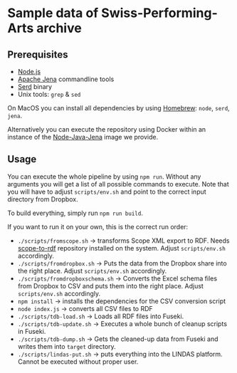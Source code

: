# Sample data of Swiss-Performing-Arts archive

## Prerequisites

* [Node.js](https://nodejs.org/en/)
* [Apache Jena](https://jena.apache.org/) commandline tools
* [Serd](https://drobilla.net/software/serd) binary
* Unix tools: `grep` & `sed`

On MacOS you can install all dependencies by using [Homebrew](https://brew.sh/): `node`, `serd`, `jena`.

Alternatively you can execute the repository using Docker within an instance of the [Node-Java-Jena](https://hub.docker.com/r/zazukoians/node-java-jena/) image we provide.

## Usage

You can execute the whole pipeline by using `npm run`. Without any arguments you will get a list of all possible commands to execute. Note that you will have to adjust `scripts/env.sh` and point to the correct input directory from Dropbox.

To build everything, simply run `npm run build`.

If you want to run it on your own, this is the correct run order:

* `./scripts/fromscope.sh` -> transforms Scope XML export to RDF. Needs [scope-to-rdf](https://github.com/zazuko/scope-to-rdf) repository installed on the system. Adjust `scripts/env.sh` accordingly.
* `./scripts/fromdropbox.sh` -> Puts the data from the Dropbox share into the right place. Adjust `scripts/env.sh` accordingly.
* `./scripts/fromdropboxschema.sh` -> Converts the Excel schema files from Dropbox to CSV and puts them into the right place. Adjust `scripts/env.sh` accordingly.
* `npm install` -> installs the dependencies for the CSV conversion script
* `node index.js` -> converts all CSV files to RDF
* `./scripts/tdb-load.sh` -> Loads all RDF files into Fuseki.
* `./scripts/tdb-update.sh` -> Executes a whole bunch of cleanup scripts in Fuseki.
* `./scripts/tdb-dump.sh` -> Gets the cleaned-up data from Fuseki and writes them into `target` directory.
* `./scripts/lindas-put.sh` -> puts everything into the LINDAS platform. Cannot be executed without proper user.
